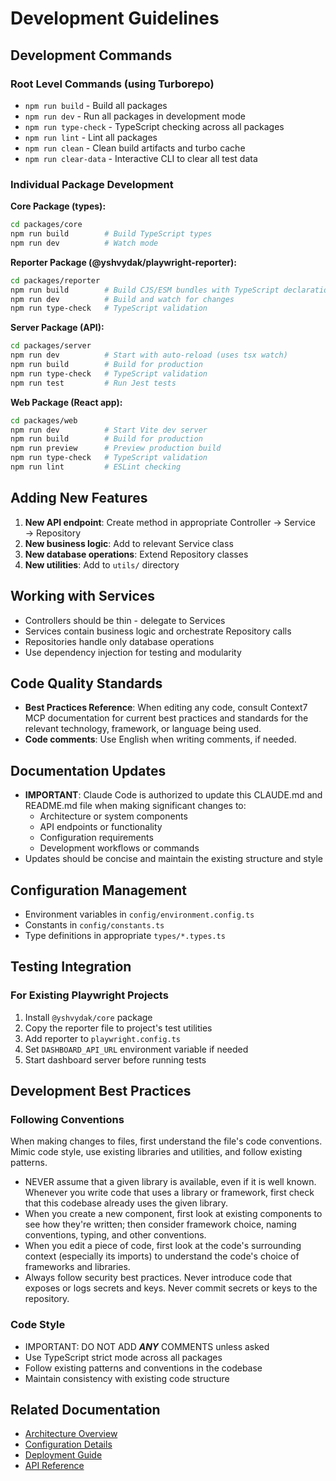 # Development Guidelines

## Development Commands

### Root Level Commands (using Turborepo)

- `npm run build` - Build all packages
- `npm run dev` - Run all packages in development mode
- `npm run type-check` - TypeScript checking across all packages
- `npm run lint` - Lint all packages
- `npm run clean` - Clean build artifacts and turbo cache
- `npm run clear-data` - Interactive CLI to clear all test data

### Individual Package Development

**Core Package (types):**

```bash
cd packages/core
npm run build        # Build TypeScript types
npm run dev          # Watch mode
```

**Reporter Package (@yshvydak/playwright-reporter):**

```bash
cd packages/reporter
npm run build        # Build CJS/ESM bundles with TypeScript declarations
npm run dev          # Build and watch for changes
npm run type-check   # TypeScript validation
```

**Server Package (API):**

```bash
cd packages/server
npm run dev          # Start with auto-reload (uses tsx watch)
npm run build        # Build for production
npm run type-check   # TypeScript validation
npm run test         # Run Jest tests
```

**Web Package (React app):**

```bash
cd packages/web
npm run dev          # Start Vite dev server
npm run build        # Build for production
npm run preview      # Preview production build
npm run type-check   # TypeScript validation
npm run lint         # ESLint checking
```

## Adding New Features

1. **New API endpoint**: Create method in appropriate Controller → Service → Repository
2. **New business logic**: Add to relevant Service class
3. **New database operations**: Extend Repository classes
4. **New utilities**: Add to `utils/` directory

## Working with Services

- Controllers should be thin - delegate to Services
- Services contain business logic and orchestrate Repository calls
- Repositories handle only database operations
- Use dependency injection for testing and modularity

## Code Quality Standards

- **Best Practices Reference**: When editing any code, consult Context7 MCP documentation for current best practices and standards for the relevant technology, framework, or language being used.
- **Code comments**: Use English when writing comments, if needed.

## Documentation Updates

- **IMPORTANT**: Claude Code is authorized to update this CLAUDE.md and README.md file when making significant changes to:
  - Architecture or system components
  - API endpoints or functionality
  - Configuration requirements
  - Development workflows or commands
- Updates should be concise and maintain the existing structure and style

## Configuration Management

- Environment variables in `config/environment.config.ts`
- Constants in `config/constants.ts`
- Type definitions in appropriate `types/*.types.ts`

## Testing Integration

### For Existing Playwright Projects

1. Install `@yshvydak/core` package
2. Copy the reporter file to project's test utilities
3. Add reporter to `playwright.config.ts`
4. Set `DASHBOARD_API_URL` environment variable if needed
5. Start dashboard server before running tests

## Development Best Practices

### Following Conventions

When making changes to files, first understand the file's code conventions. Mimic code style, use existing libraries and utilities, and follow existing patterns.

- NEVER assume that a given library is available, even if it is well known. Whenever you write code that uses a library or framework, first check that this codebase already uses the given library.
- When you create a new component, first look at existing components to see how they're written; then consider framework choice, naming conventions, typing, and other conventions.
- When you edit a piece of code, first look at the code's surrounding context (especially its imports) to understand the code's choice of frameworks and libraries.
- Always follow security best practices. Never introduce code that exposes or logs secrets and keys. Never commit secrets or keys to the repository.

### Code Style

- IMPORTANT: DO NOT ADD ***ANY*** COMMENTS unless asked
- Use TypeScript strict mode across all packages
- Follow existing patterns and conventions in the codebase
- Maintain consistency with existing code structure

## Related Documentation

- [Architecture Overview](./ARCHITECTURE.md)
- [Configuration Details](./CONFIGURATION.md)
- [Deployment Guide](./DEPLOYMENT.md)
- [API Reference](./API_REFERENCE.md)